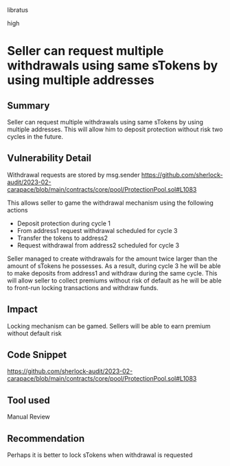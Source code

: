 libratus

high

# Seller can request multiple withdrawals using same sTokens by using multiple addresses

## Summary
Seller can request multiple withdrawals using same sTokens by using multiple addresses. This will allow him to deposit protection without risk two cycles in the future.

## Vulnerability Detail
Withdrawal requests are stored by msg.sender
https://github.com/sherlock-audit/2023-02-carapace/blob/main/contracts/core/pool/ProtectionPool.sol#L1083

This allows seller to game the withdrawal mechanism using the following actions
- Deposit protection during cycle 1
- From address1 request withdrawal scheduled for cycle 3
- Transfer the tokens to address2
- Request withdrawal from address2 scheduled for cycle 3

Seller managed to create withdrawals for the amount twice larger than the amount of sTokens he possesses. As a result, during cycle 3 he will be able to make deposits from address1 and withdraw during the same cycle. This will allow seller to collect premiums without risk of default as he will be able to front-run locking transactions and withdraw funds.

## Impact
Locking mechanism can be gamed. Sellers will be able to earn premium without default risk

## Code Snippet
https://github.com/sherlock-audit/2023-02-carapace/blob/main/contracts/core/pool/ProtectionPool.sol#L1083

## Tool used

Manual Review

## Recommendation
Perhaps it is better to lock sTokens when withdrawal is requested